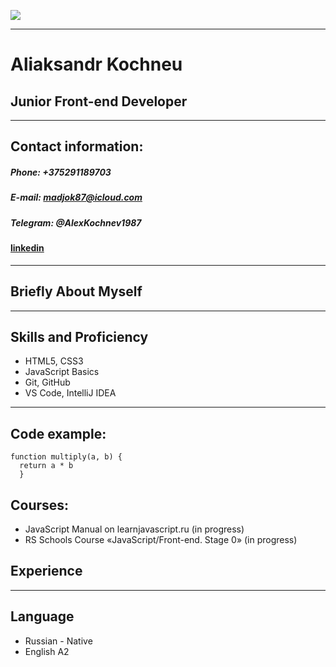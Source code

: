 ![](https://media-exp1.licdn.com/dms/image/C4D03AQH6aN7Af4m67Q/profile-displayphoto-shrink_200_200/0/1648573842665?e=2147483647&v=beta&t=-XbhxtN_jX8kM6VushjjiMDS6xEbnMaObYj8ICqhxwE)
___
# Aliaksandr Kochneu
## Junior Front-end Developer
***
## Contact information:
##### **Phone**: *+375291189703* 
##### **E-mail**: *madjok87@icloud.com*
##### **Telegram**: *@AlexKochnev1987*
#### [linkedin][]
[linkedin]: linkedin.com/in/alex-kochnev-229b88235
***
## Briefly About Myself

***
## Skills and Proficiency 
* HTML5, CSS3
* JavaScript Basics
* Git, GitHub
* VS Code, IntelliJ IDEA
***
## Code example:
    function multiply(a, b) {
      return a * b
      } 

## Courses:
* JavaScript Manual on learnjavascript.ru (in progress)
* RS Schools Course «JavaScript/Front-end. Stage 0» (in progress)

## Experience

***

## Language
* Russian - Native
* English A2